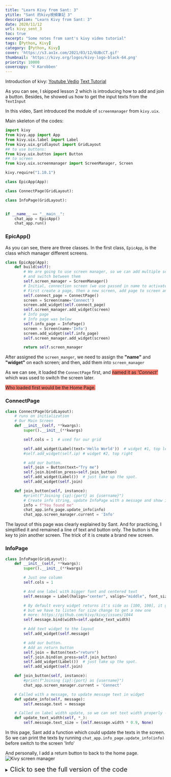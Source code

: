 ```yaml
---
title: "Learn Kivy from Sant: 3"
ytitle: "Sant 的kivy視頻筆記 3"
description: "Learn Kivy from Sant: 3"
date: 2020/11/12
url: kivy_sent_3
toc: true
excerpt: "Some notes from sant's kivy video tutorial"
tags: [Python, Kivy]
category: [Python, Kivy]
cover: 'https://s3.ax1x.com/2021/03/12/6UBcCT.gif'
thumbnail: 'https://kivy.org/logos/kivy-logo-black-64.png'
priority: 10000
covercopy: '© Karobben'
---
```



Introduction of kivy:
[Youtube Vedio](https://www.youtube.com/watch?v=sJmkhV02lnM)
[Text Tutorial](https://pythonprogramming.net/screen-manager-pages-screens-kivy-application-python-tutorial/)

As you can see, I skipped lesson 2 which is introducing how to add and join a button.
Besides, he showed us how to get the input texts from the `TextInput`

In this video, Sant introduced the module of `screenmanager` from `kivy.uix`.

Main skeleton of the codes:
```python
import kivy
from kivy.app import App
from kivy.uix.label import Label
from kivy.uix.gridlayout import GridLayout
## to use buttons:
from kivy.uix.button import Button
## to screen
from kivy.uix.screenmanager import ScreenManager, Screen

kivy.require("1.10.1")

class EpicApp(App):

class ConnectPage(GridLayout):

class InfoPage(GridLayout):


if __name__ == "__main__":
    chat_app = EpicApp()
    chat_app.run()
```

### EpicApp()

As you can see, there are three classes. In the first class, `EpicApp`, is the class which manager different screens.  

```python
class EpicApp(App):
    def build(self):
        # We are going to use screen manager, so we can add multiple screens
        # and switch between them
        self.screen_manager = ScreenManager()
        # Initial, connection screen (we use passed in name to activate screen)
        # First create a page, then a new screen, add page to screen and screen to screen manager
        self.connect_page = ConnectPage()
        screen = Screen(name='Connect')
        screen.add_widget(self.connect_page)
        self.screen_manager.add_widget(screen)
        # Info page
        # Info page was below
        self.info_page = InfoPage()
        screen = Screen(name='Info')
        screen.add_widget(self.info_page)
        self.screen_manager.add_widget(screen)

        return self.screen_manager
```
After assigned the `screen_manger`, we need to assign the **"name"** and **"widget"** on each screen; and then, add them into `screen_manager`

As we can see, it loaded the `ConnectPage` first, and <span style="background:salmon">named it as *'Connect'*</span> which was used to switch the screen later.

<span style="background:salmon">Who loaded first would be the Home Page.<span>


### ConnectPage
```python
class ConnectPage(GridLayout):
    # runs on initialization
    # Our Main Screen
    def __init__(self, **kwargs):
        super().__init__(**kwargs)

        self.cols = 1  # used for our grid

        self.add_widget(Label(text='Hello World'))  # widget #1, top left
        #self.add_widget(self.ip) # widget #2, top right

        # add our button.
        self.join = Button(text="Try me")
        self.join.bind(on_press=self.join_button)
        self.add_widget(Label())  # just take up the spot.
        self.add_widget(self.join)

    def join_button(self, instance):
        #print(f"Joining {ip}:{port} as {username}")
        # Create info string, update InfoPage with a message and show it
        info = f"You found me"
        chat_app.info_page.update_info(info)
        chat_app.screen_manager.current = 'Info'
```
The layout of this page was clearly explained by Sant. And for practicing, I simplified it and remained a line of text and button only. The button is the key to join another screen. The trick of it is create a brand new screen.

### InfoPage

```python
class InfoPage(GridLayout):
    def __init__(self, **kwargs):
        super().__init__(**kwargs)

        # Just one column
        self.cols = 1

        # And one label with bigger font and centered text
        self.message = Label(halign="center", valign="middle", font_size=30)

        # By default every widget returns it's side as [100, 100], it gets finally resized,
        # but we have to listen for size change to get a new one
        # more: https://github.com/kivy/kivy/issues/1044
        self.message.bind(width=self.update_text_width)

        # Add text widget to the layout
        self.add_widget(self.message)

        # add our button.
        # Add an return button
        self.join = Button(text="return")
        self.join.bind(on_press=self.join_button)
        self.add_widget(Label())  # just take up the spot.
        self.add_widget(self.join)

    def join_button(self, instance):
        #print(f"Joining {ip}:{port} as {username}")
        chat_app.screen_manager.current = 'Connect'

    # Called with a message, to update message text in widget
    def update_info(self, message):
        self.message.text = message

    # Called on label width update, so we can set text width properly - to 90% of label width
    def update_text_width(self, *_):
        self.message.text_size = (self.message.width * 0.9, None)
```

In this page, Sant add a function which could update the texts in the screen. So we can print the texts by running `chat_app.info_page.update_info(info)` before switch to the screen 'Info'

And personally, I add a return button to back to the home page.
![Kivy screen manager](https://s3.ax1x.com/2020/11/12/BzT4at.gif)

<details>
  <summary><span style="font-size:20px"> Click to see the full version of the code</span> </summary>
  ```python
  import kivy
  from kivy.app import App
  from kivy.uix.label import Label
  from kivy.uix.gridlayout import GridLayout
  # to use buttons:
  from kivy.uix.button import Button
  # to screen
  from kivy.uix.screenmanager import ScreenManager, Screen

  kivy.require("1.10.1")

  class EpicApp(App):
      def build(self):
          # We are going to use screen manager, so we can add multiple screens
          # and switch between them
          self.screen_manager = ScreenManager()
          # Initial, connection screen (we use passed in name to activate screen)
          # First create a page, then a new screen, add page to screen and screen to screen manager
          self.connect_page = ConnectPage()
          screen = Screen(name='Connect')
          screen.add_widget(self.connect_page)
          self.screen_manager.add_widget(screen)
          # Info page
          # Info page was below
          self.info_page = InfoPage()
          screen = Screen(name='Info')
          screen.add_widget(self.info_page)
          self.screen_manager.add_widget(screen)
          return self.screen_manager

  class ConnectPage(GridLayout):
      # runs on initialization
      # Our Main Screen
      def __init__(self, **kwargs):
          super().__init__(**kwargs)

          self.cols = 1  # used for our grid

          self.add_widget(Label(text='Hello World'))  # widget #1, top left
          #self.add_widget(self.ip) # widget #2, top right

          # add our button.
          self.join = Button(text="Try me")
          self.join.bind(on_press=self.join_button)
          self.add_widget(Label())  # just take up the spot.
          self.add_widget(self.join)

      def join_button(self, instance):
          #print(f"Joining {ip}:{port} as {username}")
          # Create info string, update InfoPage with a message and show it
          info = f"You found me"
          chat_app.info_page.update_info(info)
          chat_app.screen_manager.current = 'Info'


  # Simple information/error page
  class InfoPage(GridLayout):
      def __init__(self, **kwargs):
          super().__init__(**kwargs)

          # Just one column
          self.cols = 1

          # And one label with bigger font and centered text
          self.message = Label(halign="center", valign="middle", font_size=30)

          # By default every widget returns it's side as [100, 100], it gets finally resized,
          # but we have to listen for size change to get a new one
          # more: https://github.com/kivy/kivy/issues/1044
          self.message.bind(width=self.update_text_width)

          # Add text widget to the layout
          self.add_widget(self.message)

          # add our button.
          # Add an return button
          self.join = Button(text="return")
          self.join.bind(on_press=self.join_button)
          self.add_widget(Label())  # just take up the spot.
          self.add_widget(self.join)

      def join_button(self, instance):
          #print(f"Joining {ip}:{port} as {username}")
          chat_app.screen_manager.current = 'Connect'

      # Called with a message, to update message text in widget
      def update_info(self, message):
          self.message.text = message

      # Called on label width update, so we can set text width properly - to 90% of label width
      def update_text_width(self, *_):
          self.message.text_size = (self.message.width * 0.9, None)


  if __name__ == "__main__":
      chat_app = EpicApp()
      chat_app.run()
  ```
<details>
